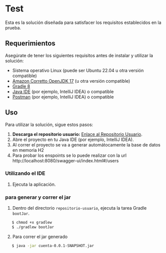 # Test

Esta es la solución diseñada para satisfacer los requisitos establecidos en la prueba.

## Requerimientos

Asegúrate de tener los siguientes requisitos antes de instalar y utilizar la solución:

- Sistema operativo Linux (puede ser Ubuntu 22.04 u otra versión compatible)
- [Amazon Corretto OpenJDK 17](https://aws.amazon.com/es/corretto/) (u otra versión compatible)
- [Gradle 8](https://gradle.org/)
- [Java IDE](https://www.jetbrains.com/idea/) (por ejemplo, IntelliJ IDEA) o compatible
- [Postman](https://www.postman.com/) (por ejemplo, IntelliJ IDEA) o compatible

## Uso

Para utilizar la solución, sigue estos pasos:

1. **Descarga el repositorio usuario:** [Enlace al Repositorio Usuario](https://github.com/janeth-roldan/usuario).
2. Abre el proyecto en tu Java IDE (por ejemplo, IntelliJ IDEA).
3. Al correr el proyecto se va a generar automátocamente la base de datos en memoria H2
5. Para probar los enspoints se lo puede realizar con la url http://localhost:8080/swagger-ui/index.html#/users

### Utilizando el IDE

1. Ejecuta la aplicación.

### para generar y correr el jar 

1. Dentro del directorio `repositorio-usuario`, ejecuta la tarea Gradle `bootJar`.
```bash
   $ chmod +x gradlew
   $ ./gradlew bootJar
```
2. Para correr el jar generado 
```bash
   $ java -jar cuenta-0.0.1-SNAPSHOT.jar
```

